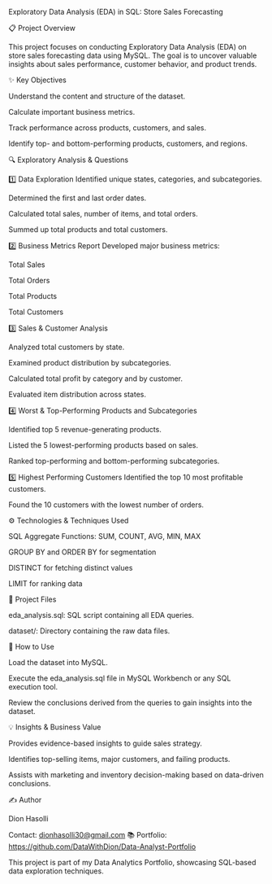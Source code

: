 Exploratory Data Analysis (EDA) in SQL: Store Sales Forecasting

📋 Project Overview

This project focuses on conducting Exploratory Data Analysis (EDA) on store sales forecasting data using MySQL. The goal is to uncover valuable insights about sales performance, customer behavior, and product trends.

✨ Key Objectives

Understand the content and structure of the dataset.

Calculate important business metrics.

Track performance across products, customers, and sales.

Identify top- and bottom-performing products, customers, and regions.

🔍 Exploratory Analysis & Questions

1️⃣ Data Exploration
Identified unique states, categories, and subcategories.

Determined the first and last order dates.

Calculated total sales, number of items, and total orders.

Summed up total products and total customers.

2️⃣ Business Metrics Report
Developed major business metrics:

Total Sales

Total Orders

Total Products

Total Customers

3️⃣ Sales & Customer Analysis

Analyzed total customers by state.

Examined product distribution by subcategories.

Calculated total profit by category and by customer.

Evaluated item distribution across states.

4️⃣ Worst & Top-Performing Products and Subcategories

Identified top 5 revenue-generating products.

Listed the 5 lowest-performing products based on sales.

Ranked top-performing and bottom-performing subcategories.

5️⃣ Highest Performing Customers
Identified the top 10 most profitable customers.

Found the 10 customers with the lowest number of orders.

⚙️ Technologies & Techniques Used

SQL Aggregate Functions: SUM, COUNT, AVG, MIN, MAX

GROUP BY and ORDER BY for segmentation

DISTINCT for fetching distinct values

LIMIT for ranking data

📂 Project Files

eda_analysis.sql: SQL script containing all EDA queries.

dataset/: Directory containing the raw data files.

🚀 How to Use

Load the dataset into MySQL.

Execute the eda_analysis.sql file in MySQL Workbench or any SQL execution tool.

Review the conclusions derived from the queries to gain insights into the dataset.

💡 Insights & Business Value

Provides evidence-based insights to guide sales strategy.

Identifies top-selling items, major customers, and failing products.

Assists with marketing and inventory decision-making based on data-driven conclusions.

✍️ Author

Dion Hasolli

Contact: dionhasolli30@gmail.com
📚 Portfolio: https://github.com/DataWithDion/Data-Analyst-Portfolio

This project is part of my Data Analytics Portfolio, showcasing SQL-based data exploration techniques. 
